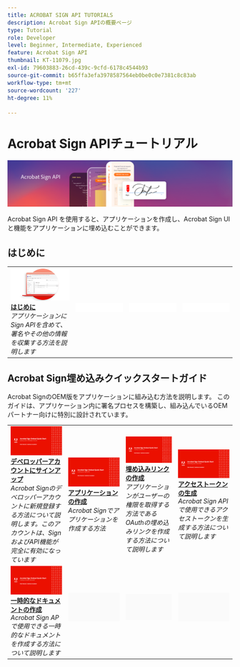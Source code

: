 ```yaml
---
title: ACROBAT SIGN API TUTORIALS
description: Acrobat Sign APIの概要ページ
type: Tutorial
role: Developer
level: Beginner, Intermediate, Experienced
feature: Acrobat Sign API
thumbnail: KT-11079.jpg
exl-id: 79603883-26cd-439c-9cfd-6178c4544b93
source-git-commit: b65ffa3efa3978587564eb0be0c0e7381c8c83ab
workflow-type: tm+mt
source-wordcount: '227'
ht-degree: 11%

---
```


# Acrobat Sign APIチュートリアル

![Acrobat Sign APIバナー](../assets/acrobatsignhero.png)

Acrobat Sign API を使用すると、アプリケーションを作成し、Acrobat Sign UI と機能をアプリケーションに埋め込むことができます。

## はじめに

<table style="table-layout:fixed">
<tr>
   <td>
    <a href="signapi.md">
      <img alt="はじめに" src="assets/GSASAPI_thumb.png" />
    </a>
    <div>
    <a href="signapi.md"><strong>はじめに</strong></a>
    </div>
    <em>アプリケーションにSign APIを含めて、署名やその他の情報を収集する方法を説明します</em>
    <br>
  </td>
  <td>
    <img alt="スペーサー" src="../assets/WhiteBanner_Placeholder.png" />
    <div>
    <br>
  </td>
  <td>
    <img alt="スペーサー" src="../assets/WhiteBanner_Placeholder.png" />
    <div>
    <br>
  </td>
  <td>
    <img alt="スペーサー" src="../assets/WhiteBanner_Placeholder.png" />
    <div>
    <br>
  </td>
</tr>
</table>

## Acrobat Sign埋め込みクイックスタートガイド

Acrobat SignのOEM版をアプリケーションに組み込む方法を説明します。 このガイドは、アプリケーション内に署名プロセスを構築し、組み込んでいるOEMパートナー向けに特別に設計されています。

<table style="table-layout:fixed">
<tr>
 <td>
   <a href="sign-up-developer-account.md">
      <img alt="デベロッパーアカウントにサインアップ" src="assets/Signingup_1280.png" />
   </a>
    <div>
   <a href="sign-up-developer-account.md"><strong>デベロッパーアカウントにサインアップ</strong></a>
    </div>
    <em>Acrobat Signのデベロッパーアカウントに新規登録する方法について説明します。このアカウントは、SignおよびAPI機能が完全に有効になっています</em>
    <br>
  </td>
  <td>
   <a href="creating-your-application.md">
      <img alt="アプリケーションの作成" src="assets/Creatingyourapplication_1280.png" />
   </a>
    <div>
   <a href="creating-your-application.md"><strong>アプリケーションの作成</strong></a>
    </div>
    <em>Acrobat Signでアプリケーションを作成する方法</em>
    <br>
  </td>
   <td>
   <a href="creating-an-embed-link.md">
      <img alt="埋め込みリンクの作成" src="assets/Creatinganembedlink_1280.png" />
   </a>
    <div>
   <a href="creating-an-embed-link.md"><strong>埋め込みリンクの作成</strong></a>
    </div>
    <em>アプリケーションがユーザーの権限を取得する方法であるOAuthの埋め込みリンクを作成する方法について説明します</em>
    <br>
  </td>
  <td>
   <a href="generating-an-access-token.md">
      <img alt="アクセストークンの生成" src="assets/Generatingyouraccesstoken_1280.png" />
   </a>
    <div>
   <a href="generating-an-access-token.md"><strong>アクセストークンの生成</strong></a>
    </div>
    <em>Acrobat Sign APIで使用できるアクセストークンを生成する方法について説明します</em>
    <br>
  </td>
</tr>
<tr>
  <td>
   <a href="creating-a-transient-document.md">
      <img alt="一時的なドキュメントの作成" src="assets/Creatingatransientdocument_1280.png" />
   </a>
    <div>
   <a href="creating-a-transient-document.md"><strong>一時的なドキュメントの作成</strong></a>
    </div>
    <em>Acrobat Sign APで使用できる一時的なドキュメントを作成する方法について説明します</em>
    <br>
  </td>
  <td>
    <img alt="スペーサー" src="../assets/GrayBanner_Placeholder.png" />
    <div>
    <br>
  </td>
   <td>
    <img alt="スペーサー" src="../assets/GrayBanner_Placeholder.png" />
    <div>
    <br>
  </td>
  <td>
    <img alt="スペーサー" src="../assets/GrayBanner_Placeholder.png" />
    <div>
    <br>
  </td>
</tr>
</table>
